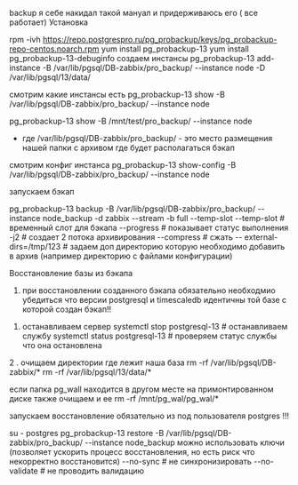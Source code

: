 backup
я себе накидал такой мануал и придерживаюсь его ( все работает)
Установка

rpm -ivh https://repo.postgrespro.ru/pg_probackup/keys/pg_probackup-repo-centos.noarch.rpm
yum install pg_probackup-13
yum install pg_probackup-13-debuginfo
создаем инстансы
pg_probackup-13 add-instance -B /var/lib/pgsql/DB-zabbix/pro_backup/ --instance node -D /var/lib/pgsql/13/data/

смотрим какие инстансы есть
pg_probackup-13 show -B /var/lib/pgsql/DB-zabbix/pro_backup/ --instance node

pg_probackup-13 show -B /mnt/test/pro_backup/ --instance node

* где /var/lib/pgsql/DB-zabbix/pro_backup/   - это место размещения нашей папки с архивом где будет располагаться бэкап

смотрим конфиг инстанса 
pg_probackup-13 show-config -B /var/lib/pgsql/DB-zabbix/pro_backup/ --instance node

запускаем бэкап

 pg_probackup-13 backup -B /var/lib/pgsql/DB-zabbix/pro_backup/ --instance node_backup -d zabbix --stream -b full --temp-slot
--temp-slot  # временный слот для бэкапа
--progress    # показывает статус выполнения
-j2           # создает 2 потока архивирования
--compress    # сжать
-- external-dirs=/tmp/123 # задаем доп директорию которую необходимо добавить в архив (например директорию с файлами конфигурации)

Восстановление базы из бэкапа

1) при восстановлении созданного бэкапа обязательно необходмио убедиться что версии postgresql  и timescaledb идентичны той базе с которой создан бэкап!!

1. останавливаем сервер 
systemctl stop postgresql-13   # останавливаем службу 
systemctl status postgresql-13 # проверяем статус службы что она остановлена

2 . очищаем директории где лежит наша база 
rm -rf /var/lib/pgsql/DB-zabbix/*
rm -rf /var/lib/pgsql/13/data/*

если папка pg_wall находится в другом месте на примонтированном диске также очищаем и ее
rm -rf /mnt/pg_wal/pg_wal/*

запускаем восстановление обязательно из под пользователя postgres !!!

su - postgres
pg_probackup-13 restore -B /var/lib/pgsql/DB-zabbix/pro_backup/ --instance node_backup 
 можно использовать ключи (позволяет ускорить процесс восстановления, но есть риск что некорректно восстановится)
--no-sync  # не синхронизировать
--no-validate  # не проводить валидацию